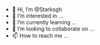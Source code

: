 - 👋 Hi, I’m @Starksgh
- 👀 I’m interested in ...
- 🌱 I’m currently learning ...
- 💞️ I’m looking to collaborate on ...
- 📫 How to reach me ...

<!---
Starksgh/Starksgh is a ✨ special ✨ repository because its `README.md` (this file) appears on your GitHub profile.
You can click the Preview link to take a look at your changes.
--->
